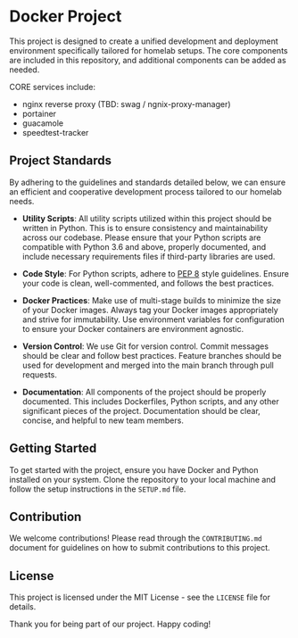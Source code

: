 # Docker Project

This project is designed to create a unified development and deployment environment specifically tailored for homelab setups. The core components are included in this repository, and additional components can be added as needed.

CORE services include:
 - nginx reverse proxy (TBD: swag / ngnix-proxy-manager)
 - portainer
 - guacamole
 - speedtest-tracker

## Project Standards
By adhering to the guidelines and standards detailed below, we can ensure an efficient and cooperative development process tailored to our homelab needs.

- **Utility Scripts**: All utility scripts utilized within this project should be written in Python. This is to ensure consistency and maintainability across our codebase. Please ensure that your Python scripts are compatible with Python 3.6 and above, properly documented, and include necessary requirements files if third-party libraries are used.

- **Code Style**: For Python scripts, adhere to [PEP 8](https://www.python.org/dev/peps/pep-0008/) style guidelines. Ensure your code is clean, well-commented, and follows the best practices.

- **Docker Practices**: Make use of multi-stage builds to minimize the size of your Docker images. Always tag your Docker images appropriately and strive for immutability. Use environment variables for configuration to ensure your Docker containers are environment agnostic.

- **Version Control**: We use Git for version control. Commit messages should be clear and follow best practices. Feature branches should be used for development and merged into the main branch through pull requests.

- **Documentation**: All components of the project should be properly documented. This includes Dockerfiles, Python scripts, and any other significant pieces of the project. Documentation should be clear, concise, and helpful to new team members.

## Getting Started

To get started with the project, ensure you have Docker and Python installed on your system. Clone the repository to your local machine and follow the setup instructions in the `SETUP.md` file.

## Contribution

We welcome contributions! Please read through the `CONTRIBUTING.md` document for guidelines on how to submit contributions to this project.

## License

This project is licensed under the MIT License - see the `LICENSE` file for details.

Thank you for being part of our project. Happy coding!